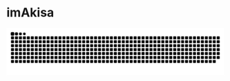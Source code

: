 ﻿# imAkisa
<picture>
  <source media="(prefers-color-scheme: dark)" srcset="https://raw.githubusercontent.com/imAkisa/imAkisa/output/github-contribution-grid-snake-dark.svg">
  <source media="(prefers-color-scheme: light)" srcset="https://raw.githubusercontent.com/imAkisa/imAkisa/output/github-contribution-grid-snake.svg">
  <img alt="github contribution grid snake animation" src="https://raw.githubusercontent.com/imAkisa/imAkisa/output/github-contribution-grid-snake.svg">
</picture>
